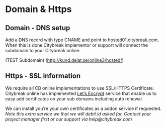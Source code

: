 # Domain & Https

## Domain - DNS setup

Add a DNS record with type CNAME and point to hosted01.citybreak.com. When this is done Citybreak implementor or support will connect the subdomain to your Citybreak online.

(TEST Subdomain) (http://kund.delat.se/online3/hosted/)

## Https - SSL information
We require all CB online implementations to use SSL/HTTPS Certificate.
Citybreak online has implemented [Let’s Encrypt](https://letsencrypt.org) service that enable us to easy add certificates on your sub domains including auto renewal.

We can install you’re your own certificates as a addon service if requested.
_Note this extra service we that we will debit id asked for.
Contact your project manager first or our support via help@citybreak.com_
